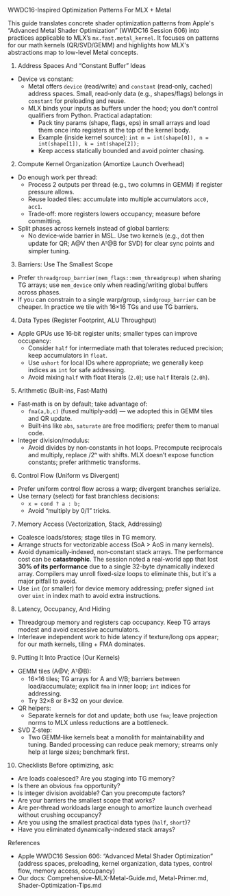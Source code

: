 WWDC16-Inspired Optimization Patterns For MLX + Metal

This guide translates concrete shader optimization patterns from Apple's “Advanced Metal Shader Optimization” (WWDC16 Session 606) into practices applicable to MLX’s `mx.fast.metal_kernel`. It focuses on patterns for our math kernels (QR/SVD/GEMM) and highlights how MLX's abstractions map to low-level Metal concepts.

1) Address Spaces And “Constant Buffer” Ideas

- Device vs constant:
  - Metal offers `device` (read/write) and `constant` (read‑only, cached) address spaces. Small, read‑only data (e.g., shapes/flags) belongs in `constant` for preloading and reuse.
  - MLX binds your inputs as buffers under the hood; you don’t control qualifiers from Python. Practical adaptation:
    - Pack tiny params (shape, flags, eps) in small arrays and load them once into registers at the top of the kernel body.
    - Example (inside kernel source):
      `int m = int(shape[0]), n = int(shape[1]), k = int(shape[2]);`
    - Keep access statically bounded and avoid pointer chasing.

2) Compute Kernel Organization (Amortize Launch Overhead)

- Do enough work per thread:
  - Process 2 outputs per thread (e.g., two columns in GEMM) if register pressure allows.
  - Reuse loaded tiles: accumulate into multiple accumulators `acc0, acc1`.
  - Trade‑off: more registers lowers occupancy; measure before committing.
- Split phases across kernels instead of global barriers:
  - No device‑wide barrier in MSL. Use two kernels (e.g., dot then update for QR; A@V then Aᵀ@B for SVD) for clear sync points and simpler tuning.

3) Barriers: Use The Smallest Scope

- Prefer `threadgroup_barrier(mem_flags::mem_threadgroup)` when sharing TG arrays; use `mem_device` only when reading/writing global buffers across phases.
- If you can constrain to a single warp/group, `simdgroup_barrier` can be cheaper. In practice we tile with 16×16 TGs and use TG barriers.

4) Data Types (Register Footprint, ALU Throughput)

- Apple GPUs use 16‑bit register units; smaller types can improve occupancy:
  - Consider `half` for intermediate math that tolerates reduced precision; keep accumulators in `float`.
  - Use `ushort` for local IDs where appropriate; we generally keep indices as `int` for safe addressing.
  - Avoid mixing `half` with float literals (`2.0`); use `half` literals (`2.0h`).

5) Arithmetic (Built‑ins, Fast‑Math)

- Fast‑math is on by default; take advantage of:
  - `fma(a,b,c)` (fused multiply‑add) — we adopted this in GEMM tiles and QR update.
  - Built‑ins like `abs`, `saturate` are free modifiers; prefer them to manual code.
- Integer division/modulus:
  - Avoid divides by non‑constants in hot loops. Precompute reciprocals and multiply, replace /2ⁿ with shifts. MLX doesn’t expose function constants; prefer arithmetic transforms.

6) Control Flow (Uniform vs Divergent)

- Prefer uniform control flow across a warp; divergent branches serialize.
- Use ternary (select) for fast branchless decisions:
  - `x = cond ? a : b;`
  - Avoid “multiply by 0/1” tricks.

7) Memory Access (Vectorization, Stack, Addressing)

- Coalesce loads/stores; stage tiles in TG memory.
- Arrange structs for vectorizable access (SoA > AoS in many kernels).
- Avoid dynamically‑indexed, non‑constant stack arrays. The performance cost can be **catastrophic**. The session noted a real-world app that lost **30% of its performance** due to a single 32-byte dynamically indexed array. Compilers may unroll fixed-size loops to eliminate this, but it's a major pitfall to avoid.
- Use `int` (or smaller) for device memory addressing; prefer signed `int` over `uint` in index math to avoid extra instructions.

8) Latency, Occupancy, And Hiding

- Threadgroup memory and registers cap occupancy. Keep TG arrays modest and avoid excessive accumulators.
- Interleave independent work to hide latency if texture/long ops appear; for our math kernels, tiling + FMA dominates.

9) Putting It Into Practice (Our Kernels)

- GEMM tiles (A@V; Aᵀ@B):
  - 16×16 tiles; TG arrays for A and V/B; barriers between load/accumulate; explicit `fma` in inner loop; `int` indices for addressing.
  - Try 32×8 or 8×32 on your device.
- QR helpers:
  - Separate kernels for dot and update; both use `fma`; leave projection norms to MLX unless reductions are a bottleneck.
- SVD Z‑step:
  - Two GEMM‑like kernels beat a monolith for maintainability and tuning. Banded processing can reduce peak memory; streams only help at large sizes; benchmark first.

10) Checklists
Before optimizing, ask:
  - Are loads coalesced? Are you staging into TG memory?
  - Is there an obvious `fma` opportunity?
  - Is integer division avoidable? Can you precompute factors?
  - Are your barriers the smallest scope that works?
  - Are per‑thread workloads large enough to amortize launch overhead without crushing occupancy?
  - Are you using the smallest practical data types (`half`, `short`)?
  - Have you eliminated dynamically-indexed stack arrays?

References

- Apple WWDC16 Session 606: “Advanced Metal Shader Optimization” (address spaces, preloading, kernel organization, data types, control flow, memory access, occupancy)
- Our docs: Comprehensive-MLX-Metal-Guide.md, Metal-Primer.md, Shader-Optimization-Tips.md
